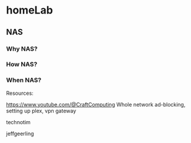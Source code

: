 # homeLab


## NAS

### Why NAS?

### How NAS?

### When NAS?




Resources:

https://www.youtube.com/@CraftComputing
Whole network ad-blocking, setting up plex, vpn gateway

technotim

jeffgeerling



